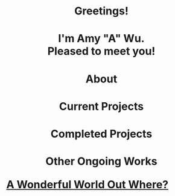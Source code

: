 <h1> <p align="center"> Greetings! </p>
 <h1> <p align="center"> I'm Amy "A" Wu. <br> Pleased to meet you! </p>
 <h1> <p align="center"> About </p>
 <h1> <p align="center"> Current Projects </p>
<h1> <p align="center"> Completed Projects </p>
<h1> <p align="center"> Other Ongoing Works </p>
<a href=""> A Wonderful World Out Where? </a>

